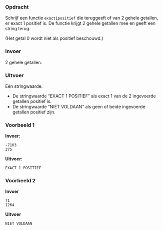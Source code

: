 ### Opdracht

Schrijf een functie `exact1positief` die teruggeeft of van 2 gehele getallen, er exact 1 positief is. De functie krijgt 2 gehele getallen mee en geeft een string terug.

(Het getal 0 wordt niet als positief beschouwd.)

### Invoer

2 gehele getallen.

### UItvoer

Eén stringwaarde.

* De stringwaarde “EXACT 1 POSITIEF” als exact 1 van de 2 ingevoerde getallen positief is.
* De stringwaarde “NIET VOLDAAN” als geen of beide ingevoerde getallen positief zijn.

### Voorbeeld 1

**Invoer:**

    -7103
    375

**Uitvoer:**

    EXACT 1 POSITIEF
    
### Voorbeeld 2

**Invoer**

    71
    1264
    
**Uitvoer**

    NIET VOLDAAN
   

